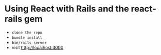 # Using React with Rails and the react-rails gem

* `clone the repo`
* `bundle install`
* `bin/rails server`
* visit [http://localhost:3000](http://localhost:3000)
